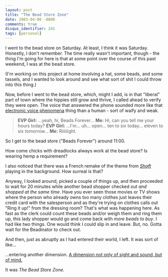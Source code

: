 ```yaml
---
layout: post
title: "The Bead Store Zone"
date: 2003-04-08 -0800
comments: true
disqus_identifier: 241
tags: [personal]
---
```

I went to the bead store on Saturday. At least, I think it was Saturday.
Honestly, I don't remember. The time really wasn't important, though -
the thing I'm going for here is that at some point over the course of
this past weekend, I was at the bead store.

 (I'm working on this project at home involving a hat, some beads, and
some tassels, and I wanted to look around and see what sort of shit I
could throw into this thing.)

 Now, before I went to the bead store, which, might I add, is in that
"liberal" part of town where the hippies still grow and thrive, I called
ahead to verify they were open. The voice that answered the phone
sounded more like that [electronic voice phenomena](http://aaevp.com/)
thing than a human - sort of waify and weak.

>
>  **EVP Girl:** ...yeah, hi, Beads Forever...
>  **Me:** Hi, can you tell me your hours today?
>  **EVP Girl:** ...I'm... uh... open... ten to six today... eleven to
> six tomorrow...
>  **Me:** Riiiiiight.


 So I get to the bead store ("Beads Forever") around 11:00.

 How come chicks with dreadlocks always work at the bead store? Is
wearing hemp a requirement?

 I also noticed that there was a French remake of the theme from
[*Shaft*](http://us.imdb.com/Title?0067741) playing in the background.
How surreal is that?

 Anyway, I looked around, picked a couple of things up, and then
proceeded to wait for 20 minutes while another bead shopper checked out
*and shopped at the same time*. Have you ever seen those movies or TV
shows where the person who already owns too many clothes just leaves
their credit card with the salesperson and as they're trying on clothes
calls out "Ring it up!" from the dressing room? That's what was
happening here. As fast as the clerk could count these beads and/or
weigh them and ring them up, this lady shopper would go and come back
with *more beads to buy*. I had like two things. One would think I could
slip in and leave. But, no. Gotta wait for the Beadinator to check out.

 And then, just as abruptly as I had entered their world, I left. It was
sort of like...

 ...entering another dimension. [A dimension not only of sight and
sound, but of mind.](http://www.scifi.com/twilightzone/)

 It was *The Bead Store Zone.*

